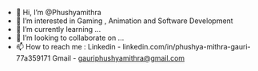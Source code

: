 - 👋 Hi, I’m @Phushyamithra
- 👀 I’m interested in Gaming , Animation and Software Development
- 🌱 I’m currently learning ...
- 💞️ I’m looking to collaborate on ...
- 📫 How to reach me :  Linkedin - linkedin.com/in/phushya-mithra-gauri-77a359171
                         Gmail - gauriphushyamithra@gmail.com 

<!---
Phushyamithra/Phushyamithra is a ✨ special ✨ repository because its `README.md` (this file) appears on your GitHub profile.
You can click the Preview link to take a look at your changes.
--->
